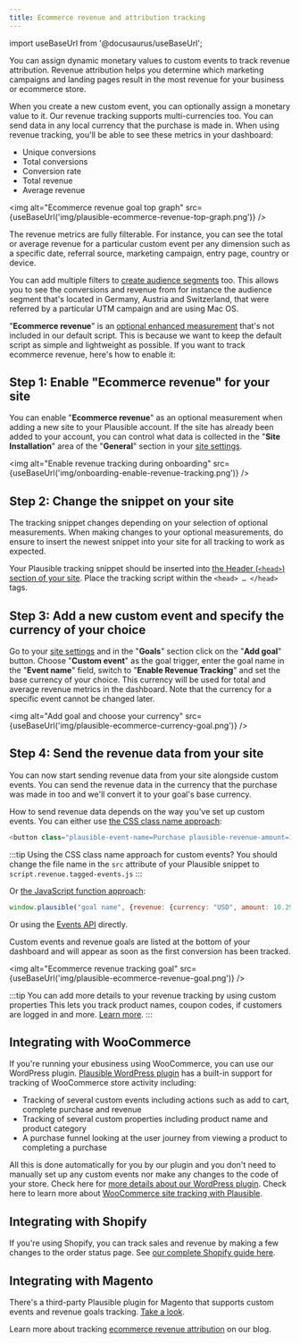 ```yaml
---
title: Ecommerce revenue and attribution tracking
---
```


import useBaseUrl from '@docusaurus/useBaseUrl';

You can assign dynamic monetary values to custom events to track revenue attribution. Revenue attribution helps you determine which marketing campaigns and landing pages result in the most revenue for your business or ecommerce store. 

When you create a new custom event, you can optionally assign a monetary value to it. Our revenue tracking supports multi-currencies too. You can send data in any local currency that the purchase is made in. When using revenue tracking, you'll be able to see these metrics in your dashboard:

* Unique conversions
* Total conversions
* Conversion rate
* Total revenue
* Average revenue

<img alt="Ecommerce revenue goal top graph" src={useBaseUrl('img/plausible-ecommerce-revenue-top-graph.png')} />

The revenue metrics are fully filterable. For instance, you can see the total or average revenue for a particular custom event per any dimension such as a specific date, referral source, marketing campaign, entry page, country or device. 

You can add multiple filters to [create audience segments](filters-segments.md) too. This allows you to see the conversions and revenue from for instance the audience segment that's located in Germany, Austria and Switzerland, that were referred by a particular UTM campaign and are using Mac OS.

"**Ecommerce revenue**" is an [optional enhanced measurement](script-extensions.md) that's not included in our default script. This is because we want to keep the default script as simple and lightweight as possible. If you want to track ecommerce revenue, here's how to enable it:

## Step 1: Enable "Ecommerce revenue" for your site

You can enable "**Ecommerce revenue**" as an optional measurement when adding a new site to your Plausible account. If the site has already been added to your account, you can control what data is collected in the "**Site Installation**" area of the "**General**" section in your [site settings](website-settings.md).

<img alt="Enable revenue tracking during onboarding" src={useBaseUrl('img/onboarding-enable-revenue-tracking.png')} />

## Step 2: Change the snippet on your site

The tracking snippet changes depending on your selection of optional measurements. When making changes to your optional measurements, do ensure to insert the newest snippet into your site for all tracking to work as expected.

Your Plausible tracking snippet should be inserted into [the Header (`<head>`) section of your site](plausible-script.md). Place the tracking script within the `<head> … </head>` tags.

## Step 3: Add a new custom event and specify the currency of your choice

Go to your [site settings](website-settings.md) and in the "**Goals**" section click on the "**Add goal**" button. Choose "**Custom event**" as the goal trigger, enter the goal name in the "**Event name**" field, switch to "**Enable Revenue Tracking**" and set the base currency of your choice. This currency will be used for total and average revenue metrics in the dashboard. Note that the currency for a specific event cannot be changed later.

<img alt="Add goal and choose your currency" src={useBaseUrl('img/plausible-ecommerce-currency-goal.png')} />

## Step 4: Send the revenue data from your site

You can now start sending revenue data from your site alongside custom events. You can send the revenue data in the currency that the purchase was made in too and we'll convert it to your goal's base currency.

How to send revenue data depends on the way you've set up custom events. You can either use [the CSS class name approach](custom-event-goals.md):

```javascript
<button class="plausible-event-name=Purchase plausible-revenue-amount=10.29 plausible-revenue-currency=EUR"></button>
```

:::tip Using the CSS class name approach for custom events?
You should change the file name in the `src` attribute of your Plausible snippet to `script.revenue.tagged-events.js`
:::

Or [the JavaScript function approach](custom-event-goals.md#trigger-custom-events-manually-with-a-javascript-function):

```javascript
window.plausible("goal name", {revenue: {currency: "USD", amount: 10.29}})
```

Or using the [Events API](events-api.md) directly.

Custom events and revenue goals are listed at the bottom of your dashboard and will appear as soon as the first conversion has been tracked. 

<img alt="Ecommerce revenue tracking goal" src={useBaseUrl('img/plausible-ecommerce-revenue-goal.png')} />

:::tip You can add more details to your revenue tracking by using custom properties
This lets you track product names, coupon codes, if customers are logged in and more. [Learn more](/custom-props/introduction.md).
:::

## Integrating with WooCommerce

If you're running your ebusiness using WooCommerce, you can use our WordPress plugin. [Plausible WordPress plugin](https://wordpress.org/plugins/plausible-analytics/) has a built-in support for tracking of WooCommerce store activity including:

* Tracking of several custom events including actions such as add to cart, complete purchase and revenue
* Tracking of several custom properties including product name and product category
* A purchase funnel looking at the user journey from viewing a product to completing a purchase

All this is done automatically for you by our plugin and you don't need to manually set up any custom events nor make any changes to the code of your store. Check here for [more details about our WordPress plugin](https://plausible.io/wordpress-analytics-plugin). Check here to learn more about [WooCommerce site tracking with Plausible](https://plausible.io/blog/woocommerce-analytics-plugin).

## Integrating with Shopify

If you're using Shopify, you can track sales and revenue by making a few changes to the order status page. See [our complete Shopify guide here](shopify-integration.md). 

## Integrating with Magento

There's a third-party Plausible plugin for Magento that supports custom events and revenue goals tracking. [Take a look](https://github.com/Pixel-Open/magento-plausible).

Learn more about tracking [ecommerce revenue attribution](https://plausible.io/blog/ecommerce-revenue-attribution) on our blog.
